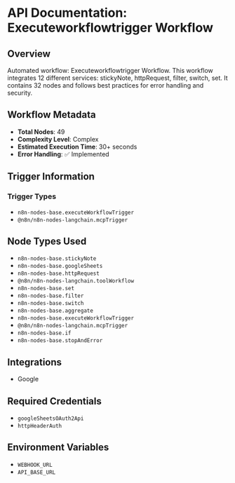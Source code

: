 # API Documentation: Executeworkflowtrigger Workflow

## Overview
Automated workflow: Executeworkflowtrigger Workflow. This workflow integrates 12 different services: stickyNote, httpRequest, filter, switch, set. It contains 32 nodes and follows best practices for error handling and security.

## Workflow Metadata
- **Total Nodes**: 49
- **Complexity Level**: Complex
- **Estimated Execution Time**: 30+ seconds
- **Error Handling**: ✅ Implemented

## Trigger Information
### Trigger Types
- `n8n-nodes-base.executeWorkflowTrigger`
- `@n8n/n8n-nodes-langchain.mcpTrigger`

## Node Types Used
- `n8n-nodes-base.stickyNote`
- `n8n-nodes-base.googleSheets`
- `n8n-nodes-base.httpRequest`
- `@n8n/n8n-nodes-langchain.toolWorkflow`
- `n8n-nodes-base.set`
- `n8n-nodes-base.filter`
- `n8n-nodes-base.switch`
- `n8n-nodes-base.aggregate`
- `n8n-nodes-base.executeWorkflowTrigger`
- `@n8n/n8n-nodes-langchain.mcpTrigger`
- `n8n-nodes-base.if`
- `n8n-nodes-base.stopAndError`

## Integrations
- Google

## Required Credentials
- `googleSheetsOAuth2Api`
- `httpHeaderAuth`

## Environment Variables
- `WEBHOOK_URL`
- `API_BASE_URL`
